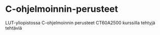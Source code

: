 # C-ohjelmoinnin-perusteet
LUT-yliopistossa C-ohjelmoinnin perusteet CT60A2500 kurssilla tehtyjä tehtäviä
